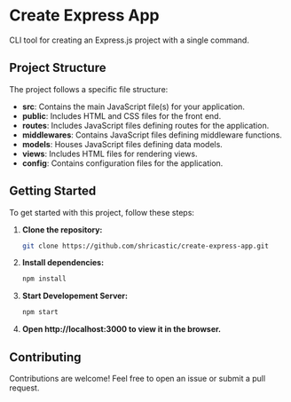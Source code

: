 # Create Express App

CLI tool for creating an Express.js project with a single command.

## Project Structure

The project follows a specific file structure:

- **src**: Contains the main JavaScript file(s) for your application.
- **public**: Includes HTML and CSS files for the front end.
- **routes**: Includes JavaScript files defining routes for the application.
- **middlewares**: Contains JavaScript files defining middleware functions.
- **models**: Houses JavaScript files defining data models.
- **views**: Includes HTML files for rendering views.
- **config**: Contains configuration files for the application.

## Getting Started

To get started with this project, follow these steps:

1. **Clone the repository:**
   ```bash
   git clone https://github.com/shricastic/create-express-app.git
2. **Install dependencies:**
   ```bash
   npm install
3. **Start Developement Server:**
   ```bash
   npm start
4. **Open http://localhost:3000 to view it in the browser.**
## Contributing 
  Contributions are welcome! Feel free to open an issue or submit a pull request.
